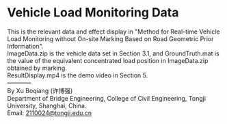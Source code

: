 # Vehicle Load Monitoring Data
This is the relevant data and effect display in "Method for Real-time Vehicle Load Monitoring without On-site Marking Based on Road Geometric Prior Information".  
ImageData.zip is the vehicle data set in Section 3.1, and GroundTruth.mat is the value of the equivalent concentrated load position in ImageData.zip obtained by marking.  
ResultDisplay.mp4 is the demo video in Section 5.  
————  
By Xu Boqiang (许博强)  
Department of Bridge Engineering, College of Civil Engineering, Tongji University, Shanghai, China.  
Email: 2110024@tongji.edu.cn
